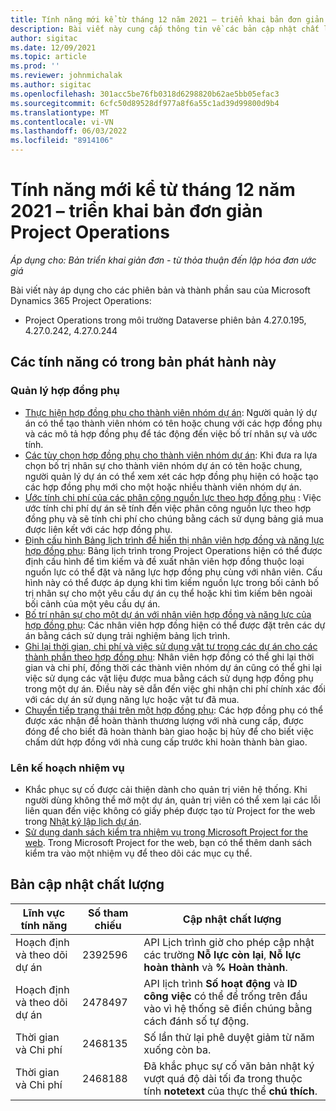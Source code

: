 ```yaml
---
title: Tính năng mới kể từ tháng 12 năm 2021 – triển khai bản đơn giản Project Operations
description: Bài viết này cung cấp thông tin về các bản cập nhật chất lượng có trong bản phát hành triển khai bản đơn giản Project Operations vào tháng 12 năm 2021.
author: sigitac
ms.date: 12/09/2021
ms.topic: article
ms.prod: ''
ms.reviewer: johnmichalak
ms.author: sigitac
ms.openlocfilehash: 301acc5be76fb0318d6298820b62ae5bb05efac3
ms.sourcegitcommit: 6cfc50d89528df977a8f6a55c1ad39d99800d9b4
ms.translationtype: MT
ms.contentlocale: vi-VN
ms.lasthandoff: 06/03/2022
ms.locfileid: "8914106"
---
```

# <a name="whats-new-december-2021---project-operations-lite-deployment"></a>Tính năng mới kể từ tháng 12 năm 2021 – triển khai bản đơn giản Project Operations

_Áp dụng cho: Bản triển khai giản đơn - từ thỏa thuận đến lập hóa đơn ước giá_

Bài viết này áp dụng cho các phiên bản và thành phần sau của Microsoft Dynamics 365 Project Operations:

- Project Operations trong môi trường Dataverse phiên bản 4.27.0.195, 4.27.0.242, 4.27.0.244


## <a name="features-included-in-this-release"></a>Các tính năng có trong bản phát hành này

### <a name="subcontract-management"></a>Quản lý hợp đồng phụ 

- [Thực hiện hợp đồng phụ cho thành viên nhóm dự án](../subcontracting/subcontracting-project-team-members.md): Người quản lý dự án có thể tạo thành viên nhóm có tên hoặc chung với các hợp đồng phụ và các mô tả hợp đồng phụ để tác động đến việc bố trí nhân sự và ước tính.
- [Các tùy chọn hợp đồng phụ cho thành viên nhóm dự án](../subcontracting/subcon-options.md): Khi đưa ra lựa chọn bố trị nhân sự cho thành viên nhóm dự án có tên hoặc chung, người quản lý dự án có thể xem xét các hợp đồng phụ hiện có hoặc tạo các hợp đồng phụ mới cho một hoặc nhiều thành viên nhóm dự án. 
- [Ước tính chi phí của các phân công nguồn lực theo hợp đồng phụ](../subcontracting/costing-subcon-ra.md) : Việc ước tính chi phí dự án sẽ tính đến việc phân công nguồn lực theo hợp đồng phụ và sẽ tính chi phí cho chúng bằng cách sử dụng bảng giá mua được liên kết với các hợp đồng phụ. 
- [Định cấu hình Bảng lịch trình để hiển thị nhân viên hợp đồng và năng lực hợp đồng phụ](../subcontracting/configure-sb-subcon.md): Bảng lịch trình trong Project Operations hiện có thể được định cấu hình để tìm kiếm và đề xuất nhân viên hợp đồng thuộc loại nguồn lực có thể đặt và năng lực hợp đồng phụ cùng với nhân viên. Cấu hình này có thể được áp dụng khi tìm kiếm nguồn lực trong bối cảnh bố trị nhân sự cho một yêu cầu dự án cụ thể hoặc khi tìm kiếm bên ngoài bối cảnh của một yêu cầu dự án.
- [Bố trí nhân sự cho một dự án với nhân viên hợp đồng và năng lực của hợp đồng phụ](../subcontracting/staffing-cw.md): Các nhân viên hợp đồng hiện có thể được đặt trên các dự án bằng cách sử dụng trải nghiệm bảng lịch trình.
- [Ghi lại thời gian, chi phí và việc sử dụng vật tư trong các dự án cho các thành phần theo hợp đồng phụ](../subcontracting/recording-subcon-actuals.md): Nhân viên hợp đồng có thể ghi lại thời gian và chi phí, đồng thời các thành viên nhóm dự án cũng có thể ghi lại việc sử dụng các vật liệu được mua bằng cách sử dụng hợp đồng phụ trong một dự án. Điều này sẽ dẫn đến việc ghi nhận chi phí chính xác đối với các dự án sử dụng năng lực hoặc vật tư đã mua.
- [Chuyển tiếp trạng thái trên một hợp đồng phụ](../subcontracting/subcon-states.md): Các hợp đồng phụ có thể được xác nhận để hoàn thành thương lượng với nhà cung cấp, được đóng để cho biết đã hoàn thành bàn giao hoặc bị hủy để cho biết việc chấm dứt hợp đồng với nhà cung cấp trước khi hoàn thành bàn giao.

### <a name="task-planning"></a>Lên kế hoạch nhiệm vụ
- Khắc phục sự cố được cải thiện dành cho quản trị viên hệ thống. Khi người dùng không thể mở một dự án, quản trị viên có thể xem lại các lỗi liên quan đến việc không có giấy phép được tạo từ Project for the web trong [Nhật ký lập lịch dự án](../../project-management/schedule-api-logs.md).
- [Sử dụng danh sách kiểm tra nhiệm vụ trong Microsoft Project for the web](https://support.microsoft.com/en-us/office/use-task-checklists-in-microsoft-project-for-the-web-c69bcf73-5c75-4ad3-9893-6d6f92360e9c). Trong Microsoft Project for the web, bạn có thể thêm danh sách kiểm tra vào một nhiệm vụ để theo dõi các mục cụ thể.

## <a name="quality-updates"></a>Bản cập nhật chất lượng

| **Lĩnh vực tính năng** | **Số tham chiếu** | **Cập nhật chất lượng** |
| --- | --- | --- |
| Hoạch định và theo dõi dự án | 2392596 | API Lịch trình giờ cho phép cập nhật các trường **Nỗ lực còn lại**, **Nỗ lực hoàn thành** và **% Hoàn thành**. |
| Hoạch định và theo dõi dự án | 2478497 | API lịch trình **Số hoạt động** và **ID công việc** có thể để trống trên đầu vào vì hệ thống sẽ điền chúng bằng cách đánh số tự động.|
| Thời gian và Chi phí | 2468135 | Số lần thử lại phê duyệt giảm từ năm xuống còn ba. |
| Thời gian và Chi phí | 2468188 | Đã khắc phục sự cố văn bản nhật ký vượt quá độ dài tối đa trong thuộc tính **notetext** của thực thể **chú thích**. |
